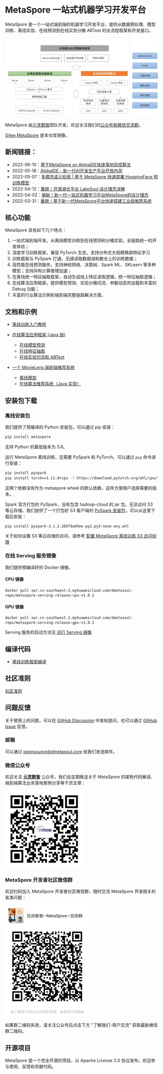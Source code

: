 # MetaSpore 一站式机器学习开发平台

MetaSpore 是一个一站式端到端的机器学习开发平台，提供从数据预处理、模型训练、离线实验、在线预测到在线实验分桶 ABTest 的全流程框架和开发接口。

![MetaSpore 架构](docs/images/MetaSpore-arch-cn.jpg)

MetaSpore 由[元灵数智](https://www.dmetasoul.com/)团队开发，欢迎关注我们的[公众号和微信交流群](#微信公众号)。

[Gitee MetaSpore](https://gitee.com/meta-soul/MetaSpore) 是本仓库镜像。

## 新闻链接：
* 2022-06-10：[基于MetaSpore on AlphaIDE快速落地风控算法](https://mp.weixin.qq.com/s/htBFRBYke2m9inrtXF5T-Q)
* 2022-05-18：[AlphaIDE - 新一代AI开发生产平台开放内测](https://mp.weixin.qq.com/s/W54VLwu6tycPa-45gOvBzg)
* 2022-05-07：[多模态语义检索 | 基于 MetaSpore 快速部署 HuggingFace 预训练模型](https://mp.weixin.qq.com/s/hZ-z_iFHXvWiFHVBFYB8Gg)
* 2022-04-12：[重磅！开源湖仓平台 LakeSoul 设计理念详解](https://mp.weixin.qq.com/s/X12CiDgL5kRE4uBPOu15aw)
* 2022-04-02：[揭秘！新一代一站式机器学习平台MetaSpore的设计理念](https://mp.weixin.qq.com/s/uiqvpQ4VHAlL6V3dgzDwig)
* 2022-03-31：[重磅！基于新一代MetaSpore平台快速搭建工业级推荐系统](https://mp.weixin.qq.com/s/vy6aCSGrVNepD9uQZOy9Lg)

## 核心功能
MetaSpore 具有如下几个特点：

1. 一站式端到端开发，从离线模型训练到在线预测和分桶实验，全链路统一的开发体验；
2. 深度学习训练框架，兼容 PyTorch 生态，支持分布式大规模稀疏特征学习
2. 训练框架与 PySpark 打通，无缝读取数据湖和数仓上的训练数据；
3. 高性能在线预测服务，支持神经网络、决策树、Spark ML、SKLearn 等多种模型；支持异构计算推理加速；
4. 在离线统一特征抽取框架，自动生成线上特征读取逻辑，统一特征抽取逻辑；
5. 在线算法应用框架，提供模型预测、实验分桶切流、参数动态热加载和丰富的 Debug 功能；
6. 丰富的行业算法示例和端到端完整链路解决方案。

## 文档和示例

* [离线训练入门教程](tutorials/metaspore-getting-started.ipynb)

* [在线算法应用框架 (Java 版)](java/online-serving/README-CN.md)

    * [在线模型预测](java/online-serving/serving/README-CN.md)
    * [在线特征抽取](java/online-serving/feature-extract/README-CN.md)
    * [在线实验切流和 ABTest](java/online-serving/experiment-pipeline/README-CN.md)

* [一个 MovieLens 端到端推荐系统](demo/movielens)
    * [离线模型](demo/movielens/offline/README-CN.md)
    * [在线算法推荐系统（Java 实现）](demo/movielens/online/README-CN.md)

## 安装包下载

### 离线安装包
我们提供了预编译的 Python 安装包，可以通过 pip 安装：
```bash
pip install metaspore
```
支持 Python 的最低版本为 3.8。

运行 MetaSpore 离线训练，还需要 PySpark 和 PyTorch。可以通过 `pip` 命令进行安装：
```bash
pip install pyspark
pip install torch==1.11.0+cpu -f https://download.pytorch.org/whl/cpu/torch_stable.html
```
这两个依赖没有作为 metaspore wheel 的默认依赖，这样方便用户选择需要的版本。

Spark 官方打包的 PySpark，没有包含 hadoop-cloud 的 jar 包，无法访问 S3 等云存储。我们提供了一个打包好 S3 客户端的 [PySpark 安装包](https://ks3-cn-beijing.ksyuncs.com/dmetasoul-bucket/releases/spark/pyspark-3.1.2.265f9ad4ee-py2.py3-none-any.whl)，可以从这里下载后安装：
```bash
pip install pyspark-3.1.2.265f9ad4ee-py2.py3-none-any.whl
```

关于如何设置 S3 等云存储的访问，请参考 [配置 MetaSpore 离线训练 S3 访问权限](docs/s3-access-cn.md)

### 在线 Serving 服务镜像
我们提供预编译好的 Docker 镜像。
#### CPU 镜像
```
docker pull swr.cn-southwest-2.myhuaweicloud.com/dmetasoul-repo/metaspore-serving-release:cpu-v1.0.1
```
#### GPU 镜像
```
docker pull swr.cn-southwest-2.myhuaweicloud.com/dmetasoul-repo/metaspore-serving-release:gpu-v1.0.1
```

Serving 服务的启动方法见 [运行 Serving 镜像](docs/run-serving-image-cn.md)

## 编译代码

* [离线训练框架编译](docs/build-offline.md)

## 社区准则
[社区准则](community-guideline-cn.md)

## 问题反馈

关于使用上的问题，可以在 [GitHub Discussion](https://github.com/meta-soul/MetaSpore/discussions) 中发帖提问，也可以通过 [GitHub Issue](https://github.com/meta-soul/MetaSpore/issues) 反馈。

### 邮箱
可以通过 [opensource@dmetasoul.com](mailto:opensource@dmetasoul.com) 给我们发送邮件。

### 微信公众号
欢迎关注 <u>**元灵数智**</u> 公众号，我们会定期推送关于 MetaSpore 的架构代码解读、端到端算法业务落地案例分享等干货文章：

![元灵数智公众号](docs/images/%E5%85%83%E7%81%B5%E6%95%B0%E6%99%BA%E5%85%AC%E4%BC%97%E5%8F%B7.jpg)

### MetaSpore 开发者社区微信群
欢迎扫码加入 MetaSpore 开发者社区微信群，随时交流 MetaSpore 开发相关的各类问题：

![元灵数智 MetaSpore 交流群](docs/images/%E5%85%83%E7%81%B5%E6%95%B0%E6%99%BA%20MetaSpore%20%E4%BA%A4%E6%B5%81%E7%BE%A4.jpg)

如果群二维码失效，请关注公众号后点击下方 "了解我们-用户交流" 获取最新微信群二维码。

## 开源项目
MetaSpore 是一个完全开源的项目，以 Apache License 2.0 协议发布。欢迎参与使用、反馈和贡献代码。

